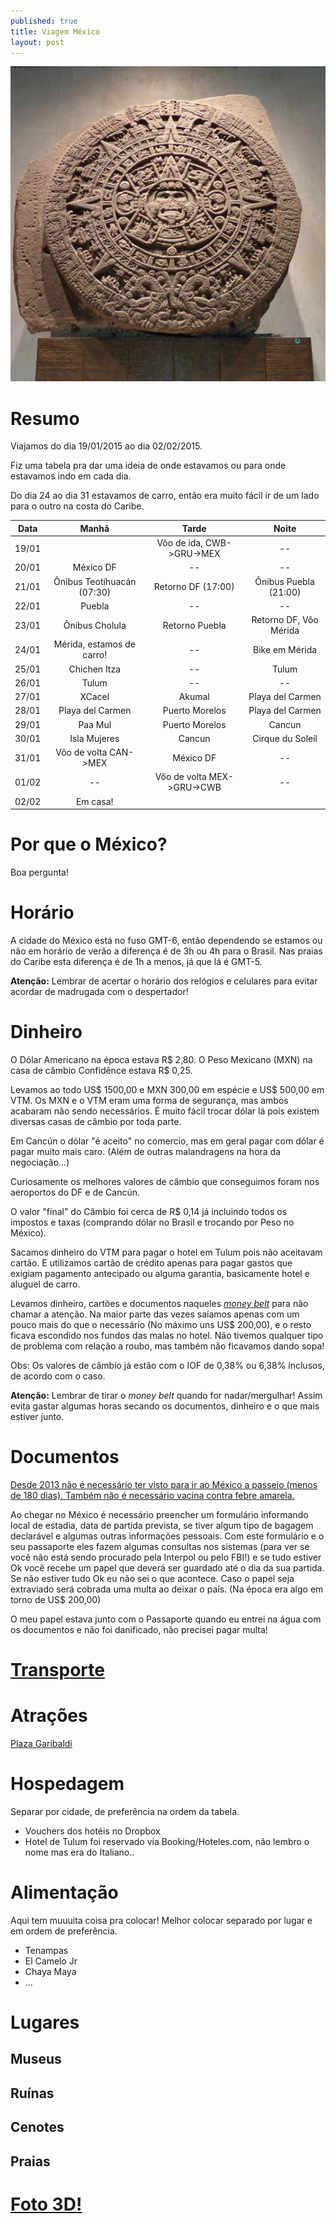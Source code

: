 ```yaml
---
published: true
title: Viagem México
layout: post
---
```


![](https://github.com/MikhailKoslowski/MikhailKoslowski.github.io/raw/master/_imgs/mex/mex01.JPG)

# Resumo

Viajamos do dia 19/01/2015 ao dia 02/02/2015.

Fiz uma tabela pra dar uma ideia de onde estavamos ou para onde estavamos indo em cada dia.

Do dia 24 ao dia 31 estavamos de carro, então era muito fácil ir de um lado para o outro na costa do Caribe.


|  Data | Manhã | Tarde | Noite |
|-------|:-----:|:-----:|:-----:|
| 19/01 | | Vôo de ida, CWB->GRU->MEX|--|
| 20/01 | México DF | -- | -- |
| 21/01 | Ônibus Teotihuacán (07:30) | Retorno DF (17:00) | Ônibus Puebla (21:00) |
| 22/01 | Puebla |--|--|
| 23/01 | Ônibus Cholula | Retorno Puebla | Retorno DF, Vôo Mérida |
| 24/01 | Mérida, estamos de carro! | -- | Bike em Mérida |
| 25/01 | Chichen Itza | -- | Tulum |
| 26/01 | Tulum | -- | -- |
| 27/01 | XCacel | Akumal | Playa del Carmen |
| 28/01 | Playa del Carmen | Puerto Morelos | Playa del Carmen
| 29/01 | Paa Mul | Puerto Morelos | Cancun |
| 30/01 | Isla Mujeres | Cancun | Cirque du Soleil |
| 31/01 | Vôo de volta CAN->MEX | México DF | -- |
| 01/02 | -- | Vôo de volta MEX->GRU->CWB | -- |
| 02/02 | Em casa! | | |

# Por que o México?

Boa pergunta!

# Horário

A cidade do México está no fuso GMT-6, então dependendo se estamos ou não em horário de verão a diferença é de 3h ou 4h para o Brasil.
Nas praias do Caribe esta diferença é de 1h a menos, já que lá é GMT-5.

**Atenção:** Lembrar de acertar o horário dos relógios e celulares para evitar acordar de madrugada com o despertador!

# Dinheiro

O Dólar Americano na época estava R$ 2,80.
O Peso Mexicano (MXN) na casa de câmbio Confidênce estava R$ 0,25.

Levamos ao todo US$ 1500,00 e MXN 300,00 em espécie e US$ 500,00 em VTM.
Os MXN e o VTM eram uma forma de segurança, mas ambos acabaram não sendo necessários.
É muito fácil trocar dólar lá pois existem diversas casas de câmbio por toda parte.

Em Cancún o dólar "é aceito" no comercio, mas em geral pagar com dólar é pagar muito mais caro. (Além de outras malandragens na hora da negociação...)

Curiosamente os melhores valores de câmbio que conseguimos foram nos aeroportos do DF e de Cancún.

O valor "final" do Câmbio foi cerca de R$ 0,14 já incluindo todos os impostos e taxas (comprando dólar no Brasil e trocando por Peso no México).

Sacamos dinheiro do VTM para pagar o hotel em Tulum pois não aceitavam cartão. E utilizamos cartão de crédito apenas para pagar gastos que exigiam pagamento antecipado ou alguma garantia, basicamente hotel e aluguel de carro.

Levamos dinheiro, cartões e documentos naqueles [*money belt*](https://www.google.com.br/search?q=money+belt) para não chamar a atenção. Na maior parte das vezes saíamos apenas com um pouco mais do que o necessário (No máximo uns US$ 200,00), e o resto ficava escondido nos fundos das malas no hotel.
Não tivemos qualquer tipo de problema com relação a roubo, mas também não ficavamos dando sopa!


Obs: Os valores de câmbio já estão com o IOF de 0,38% ou 6,38% inclusos, de acordo com o caso.

**Atenção:** Lembrar de tirar o *money belt* quando for nadar/mergulhar! Assim evita gastar algumas horas secando os documentos, dinheiro e o que mais estiver junto.

# Documentos

[Desde 2013 não é necessário ter visto para ir ao México a passeio (menos de 180 dias). Também não é necessário vacina contra febre amarela.](http://consulmex.sre.gob.mx/riodejaneiro/index.php/perguntas-frequentes)

Ao chegar no México é necessário preencher um formulário informando local de estadia, data de partida prevista, se tiver algum tipo de bagagem declarável e algumas outras informações pessoais.
Com este formulário e o seu passaporte eles fazem algumas consultas nos sistemas (para ver se você não está sendo procurado pela Interpol ou pelo FBI!) e se tudo estiver Ok você recebe um papel que deverá ser guardado até o dia da sua partida. Se não estiver tudo Ok eu não sei o que acontece.
Caso o papel seja extraviado será cobrada uma multa ao deixar o país. (Na época era algo em torno de US$ 200,00)

O meu papel estava junto com o Passaporte quando eu entrei na água com os documentos e não foi danificado, não precisei pagar multa!

# [Transporte](/2016/02/18/transporte.html)

# Atrações

[Plaza Garibaldi](/2016/02/18/plaza-garibaldi.html)

# Hospedagem

Separar por cidade, de preferência na ordem da tabela.

- Vouchers dos hotéis no Dropbox
- Hotel de Tulum foi reservado via Booking/Hoteles.com, não lembro o nome mas era do Italiano..

# Alimentação

Aqui tem muuuita coisa pra colocar! Melhor colocar separado por lugar e em ordem de preferência.

- Tenampas
- El Camelo Jr
- Chaya Maya
- ...

# Lugares

## Museus

## Ruínas

## Cenotes

## Praias

# [Foto 3D!](https://github.com/MikhailKoslowski/MikhailKoslowski.github.io/raw/master/_imgs/mex/3d2.jpg)
